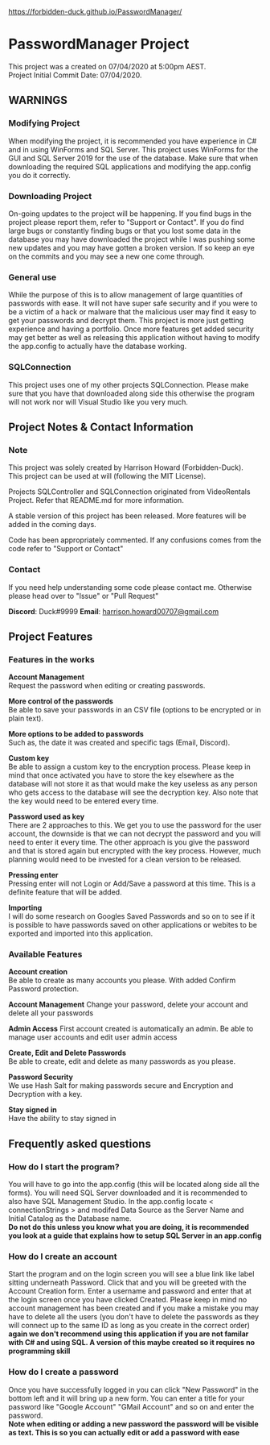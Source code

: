 <https://forbidden-duck.github.io/PasswordManager/>
# PasswordManager Project

This project was a created on 07/04/2020 at 5:00pm AEST.\
Project Initial Commit Date: 07/04/2020.

## WARNINGS
### Modifying Project
When modifying the project, it is recommended you have experience in C# and in using WinForms and SQL Server. This project uses WinForms for the GUI and SQL Server 2019 for the use of the database. Make sure that when downloading the required SQL applications and modifying the app.config you do it correctly.

### Downloading Project
On-going updates to the project will be happening. If you find bugs in the project please report them, refer to "Support or Contact". If you do find large bugs or constantly finding bugs or that you lost some data in the database you may have downloaded the project while I was pushing some new updates and you may have gotten a broken version. If so keep an eye on the commits and you may see a new one come through.

### General use
While the purpose of this is to allow management of large quantities of passwords with ease. It will not have super safe security and if you were to be a victim of a hack or malware that the malicious user may find it easy to get your passwords and decrypt them. This project is more just getting experience and having a portfolio. Once more features get added security may get better as well as releasing this application without having to modify the app.config to actually have the database working.

### SQLConnection
This project uses one of my other projects SQLConnection. Please make sure that you have that downloaded along side this otherwise the program will not work nor will Visual Studio like you very much.

## Project Notes & Contact Information

### Note

This project was solely created by Harrison Howard (Forbidden-Duck).\
This project can be used at will (following the MIT License).

Projects SQLController and SQLConnection originated from VideoRentals Project. Refer that README.md for more information.

A stable version of this project has been released. More features will be added in the coming days.

Code has been appropriately commented. If any confusions comes from the code refer to "Support or Contact"

### Contact

If you need help understanding some code please contact me. Otherwise please head over to "Issue" or "Pull Request"

**Discord**: Duck#9999
**Email**: harrison.howard00707@gmail.com

## Project Features

### Features in the works
**Account Management**\
Request the password when editing or creating passwords.

**More control of the passwords**\
Be able to save your passwords in an CSV file (options to be encrypted or in plain text).

**More options to be added to passwords**\
Such as, the date it was created and specific tags (Email, Discord).

**Custom key**\
Be able to assign a custom key to the encryption process. Please keep in mind that once activated you have to store the key elsewhere as the database will not store it as that would make the key useless as any person who gets access to the database will see the decryption key. Also note that the key would need to be entered every time.

**Password used as key**\
There are 2 approaches to this. We get you to use the password for the user account, the downside is that we can not decrypt the password and you will need to enter it every time. The other approach is you give the password and that is stored again but encrypted with the key process. However, much planning would need to be invested for a clean version to be released.

**Pressing enter**\
Pressing enter will not Login or Add/Save a password at this time. This is a definite feature that will be added.

**Importing**\
I will do some research on Googles Saved Passwords and so on to see if it is possible to have passwords saved on other applications or webites to be exported and imported into this application.

### Available Features
**Account creation**\
Be able to create as many accounts you please. With added Confirm Password protection.

**Account Management**
Change your password, delete your account and delete all your passwords

**Admin Access**
First account created is automatically an admin. Be able to manage user accounts and edit user admin access

**Create, Edit and Delete Passwords**\
Be able to create, edit and delete as many passwords as you please.

**Password Security**\
We use Hash Salt for making passwords secure and Encryption and Decryption with a key.

**Stay signed in**\
Have the ability to stay signed in

## Frequently asked questions
### How do I start the program?
You will have to go into the app.config (this will be located along side all the forms). You will need SQL Server downloaded and it is recommended to also have SQL Management Studio. In the app.config locate < connectionStrings > and modifed Data Source as the Server Name and Initial Catalog as the Database name.\
**Do not do this unless you know what you are doing, it is recommended you look at a guide that explains how to setup SQL Server in an app.config**

### How do I create an account
Start the program and on the login screen you will see a blue link like label sitting underneath Password. Click that and you will be greeted with the Account Creation form. Enter a username and password and enter that at the login screen once you have clicked Created. Please keep in mind no account management has been created and if you make a mistake you may have to delete all the users (you don't have to delete the passwords as they will connect up to the same ID as long as you create in the correct order)\
**again we don't recommend using this application if you are not familar with C# and using SQL. A version of this maybe created so it requires no programming skill**

### How do I create a password
Once you have successfully logged in you can click "New Password" in the bottom left and it will bring up a new form. You can enter a title for your password like "Google Account" "GMail Account" and so on and enter the password.\
**Note when editing or adding a new password the password will be visible as text. This is so you can actually edit or add a password with ease**
